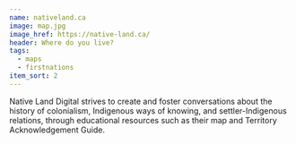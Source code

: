 ```yaml
---
name: nativeland.ca
image: map.jpg
image_href: https://native-land.ca/
header: Where do you live? 
tags:
  - maps
  - firstnations
item_sort: 2
---
```

Native Land Digital strives to create and foster conversations about the history of colonialism, Indigenous ways of knowing, and settler-Indigenous relations, through educational resources such as their map and Territory Acknowledgement Guide. 